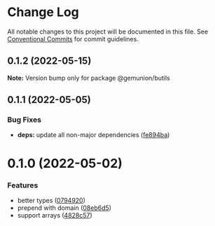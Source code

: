 # Change Log

All notable changes to this project will be documented in this file.
See [Conventional Commits](https://conventionalcommits.org) for commit guidelines.

## 0.1.2 (2022-05-15)

**Note:** Version bump only for package @gemunion/butils





## 0.1.1 (2022-05-05)


### Bug Fixes

* **deps:** update all non-major dependencies ([fe894ba](https://github.com/gemunion/common-packages/commit/fe894ba67ef1ca2c9d4012b4f45b69691409f5fd))





# 0.1.0 (2022-05-02)


### Features

* better types ([0794920](https://github.com/gemunion/common-packages/commit/0794920be65650227fed2e9cd316280f21cdc594))
* prepend with domain ([08eb6d5](https://github.com/gemunion/common-packages/commit/08eb6d5a96bb4f3123b1cbf22f626a689eef4889))
* support arrays ([4828c57](https://github.com/gemunion/common-packages/commit/4828c57533c39f650adad2ca1a5980039346ede1))
